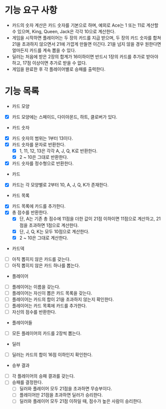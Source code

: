 # 기능 요구 사항
- 카드의 숫자 계산은 카드 숫자를 기본으로 하며, 예외로 Ace는 1 또는 11로 계산할 수 있으며, King, Queen, Jack은 각각 10으로 계산한다.
- 게임을 시작하면 플레이어는 두 장의 카드를 지급 받으며, 두 장의 카드 숫자를 합쳐 21을 초과하지 않으면서 21에 가깝게 만들면 이긴다. 21을 넘지 않을 경우 원한다면 얼마든지 카드를 계속 뽑을 수 있다.
- 딜러는 처음에 받은 2장의 합계가 16이하이면 반드시 1장의 카드를 추가로 받아야 하고, 17점 이상이면 추가로 받을 수 없다.
- 게임을 완료한 후 각 플레이어별로 승패를 출력한다.

# 기능 목록
- 카드 모양
- [x] 카드 모양에는 스페이드, 다이아몬드, 하트, 클로버가 있다.

- 카드 숫자
- [x] 카드 숫자의 범위는 1부터 13이다.
- [x] 카드 숫자를 문자로 반환한다.
  - [x] 1, 11, 12, 13은 각각 A, J, Q, K로 반환한다.
  - [x] 2 ~ 10은 그대로 반환한다.
- [x] 카드 숫자를 정수형으로 반환한다.

- 카드
- [x] 카드는 각 모양별로 2부터 10, A, J, Q, K가 존재한다.

- 카드 목록
- [x] 카드 목록에 카드를 추가한다.
- [x] 총 점수를 반환한다.
  - [x] 단, A는 기존 총 점수에 11점을 더한 값이 21점 이하이면 11점으로 계산하고, 21점을 초과하면 1점으로 계산한다.
  - [x] 단, J, Q, K는 모두 10점으로 계산한다.
  - [x] 2 ~ 10은 그대로 계산한다.

- 카드덱
- [ ] 아직 뽑히지 않은 카드를 갖는다.
- [ ] 아직 뽑히지 않은 카드 하나를 뽑는다.

- 플레이어
- [ ] 플레이어는 이름을 갖는다.
- [ ] 플레이어는 자신이 뽑은 카드 목록을 갖는다.
- [ ] 플레이어는 카드의 합이 21을 초과하지 않는지 확인한다.
- [ ] 플레이어는 카드 목록에 카드를 추가한다.
- [ ] 자신의 점수를 반환한다.

- 플레이어들
- [ ] 모든 플레이어의 카드를 2장씩 뽑는다.

- 딜러
- [ ] 딜러는 카드의 합이 16점 이하인지 확인한다.

- 승부 결과
- [ ] 각 플레이어의 승패 결과를 갖는다.
- [ ] 승패를 결정한다.
  - [ ] 딜러와 플레이어 모두 21점을 초과하면 무승부이다.
  - [ ] 플레이어만 21점을 초과하면 딜러가 승리한다.
  - [ ] 딜러와 플레이어 모두 21점 이하일 때, 점수가 높은 사람이 승리한다.
